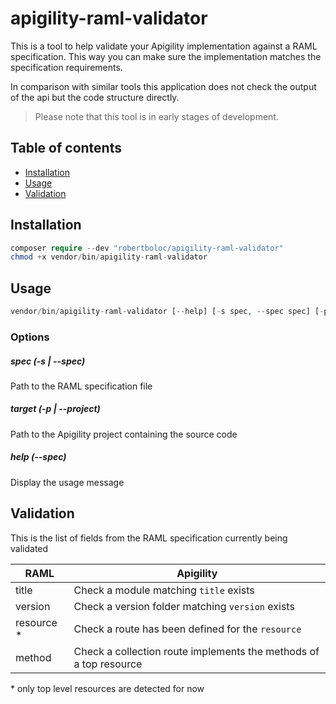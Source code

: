 # apigility-raml-validator

This is a tool to help validate your Apigility implementation against a RAML
specification. This way you can make sure the implementation matches the
specification requirements.

In comparison with similar tools this application
does not check the output of the api but the code structure directly.

> Please note that this tool is in early stages of development.

## Table of contents
- [Installation](#installation)
- [Usage](#usage)
- [Validation](#validation)

## Installation
```php
composer require --dev "robertboloc/apigility-raml-validator"
chmod +x vendor/bin/apigility-raml-validator
```

## Usage
```php
vendor/bin/apigility-raml-validator [--help] [-s spec, --spec spec] [-p project, --project project]
```

### Options
##### spec (-s | --spec)
Path to the RAML specification file

##### target (-p | --project)
Path to the Apigility project containing the source code

##### help (--spec)
Display the usage message

## Validation

This is the list of fields from the RAML specification currently being validated

| RAML          | Apigility                                                         |
| ------------- | ----------------------------------------------------------------- |
| title         | Check a module matching `title` exists                            |
| version       | Check a version folder matching `version` exists                  |
| resource \*   | Check a route has been defined for the `resource`                 |
| method        | Check a collection route implements the methods of a top resource |

\* only top level resources are detected for now
